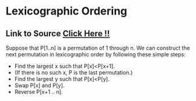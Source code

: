 # Lexicographic Ordering

## Link to Source [Click Here !!](https://www.quora.com/How-would-you-explain-an-algorithm-that-generates-permutations-using-lexicographic-ordering)

Suppose that P[1..n] is a permutation of 1 through n. We can construct the next permutation in lexicographic order by following these simple steps:

  - Find the largest x such that P[x]<P[x+1].
  - (If there is no such x, P is the last permutation.)
  - Find the largest y such that P[x]<P[y].
  - Swap P[x] and P[y].
  - Reverse P[x+1 .. n].
